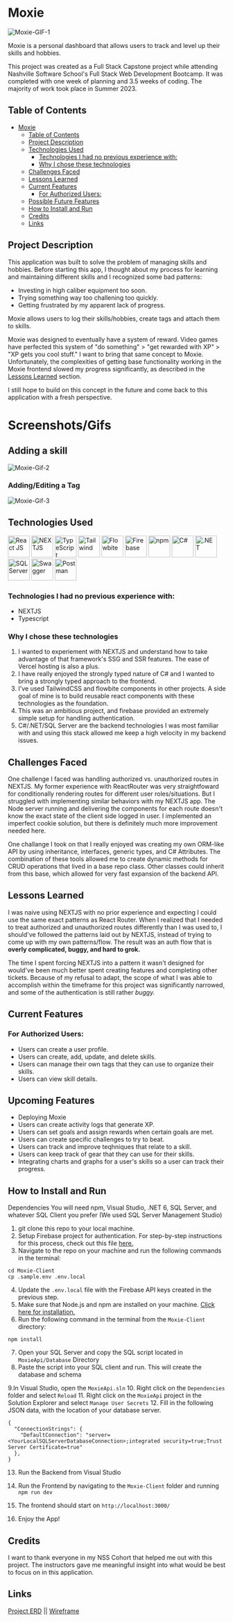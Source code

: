 # Moxie

![Moxie-GIF-1](screenshots/Moxie-gif-1.gif)

Moxie is a personal dashboard that allows users to track and level up their skills and hobbies. 

This project was created as a Full Stack Capstone project while attending Nashville Software School's Full Stack Web Development Bootcamp. It was completed with one week of planning and 3.5 weeks of coding. The majority of work took place in Summer 2023.
## Table of Contents

- [Moxie](#moxie)
  - [Table of Contents](#table-of-contents)
  - [Project Description](#project-description)
  - [Technologies Used](#technologies-used)
    - [Technologies I had no previous experience with:](#technologies-i-had-no-previous-experience-with)
    - [Why I chose these technologies](#why-i-chose-these-technologies)
  - [Challenges Faced](#challenges-faced)
  - [Lessons Learned](#lessons-learned)
  - [Current Features](#current-features)
    - [For Authorized Users:](#for-authorized-users)
  - [Possible Future Features](#upcoming-features)
  - [How to Install and Run](#how-to-install-and-run)
  - [Credits](#credits)
  - [Links](#links)

## Project Description

This application was built to solve the problem of managing skills and hobbies. Before starting this app, I thought about my process for learning and maintaining different skills and I recognized some bad patterns: 

- Investing in high caliber equipment too soon.
- Trying something way too challening too quickly.
- Getting frustrated by my apparent lack of progress.

Moxie allows users to log their skills/hobbies, create tags and attach them to skills.

Moxie was designed to eventually have a system of reward. Video games have perfected this system of "do something" > "get rewarded with XP" > "XP gets you cool stuff." I want to bring that same concept to Moxie. Unfortunately, the complexities of getting base functionality working in the Moxie frontend slowed my progress significantly, as described in the [Lessons Learned](#lessons-learned) section.

I still hope to build on this concept in the future and come back to this application with a fresh perspective.

# Screenshots/Gifs

## Adding a skill
![Moxie-Gif-2](screenshots/Moxie-gif-2.gif)

### Adding/Editing a Tag
![Moxie-Gif-3](screenshots/Moxie-gif-3.gif)

## Technologies Used

<a href="https://reactjs.org/" title="React JS"><img src="https://github.com/get-icon/geticon/raw/master/icons/react.svg" alt="React JS" width="50px" height="50px"></a>
<a href="https://nextjs.org/" title="NEXT JS"><img src="https://github.com/get-icon/geticon/blob/master/icons/nextjs-icon.svg" alt="NEXTJS" width="50px" height="50px"></a>
<a href="https://www.typescriptlang.org/" title="TypeScript"><img src="https://github.com/get-icon/geticon/blob/master/icons/typescript-icon.svg" alt="TypeScript" width="50px" height="50px"></a>
<a href="https://tailwindcss.com/" title="Tailwind"><img src="https://github.com/get-icon/geticon/raw/master/icons/tailwindcss-icon.svg" alt="Tailwind" width="50px" height="50px"></a>
<a href="https://flowbite.com/" title="Flowbite"><img src="https://flowbite.com/images/logo.svg" alt="Flowbite" width="50px" height="50px"></a>
<a href="https://www.firebase.com/" title="Firebase"><img src="https://github.com/get-icon/geticon/raw/master/icons/firebase.svg" alt="Firebase" width="50px" height="50px"></a>
<a href="https://www.npmjs.com/" title="npm"><img src="https://github.com/get-icon/geticon/raw/master/icons/npm.svg" alt="npm" width="50px" height="50px"></a>
<a href="https://learn.microsoft.com/en-us/dotnet/csharp/" title="C#"><img src="https://github.com/get-icon/geticon/blob/master/icons/c-sharp.svg" alt="C#" width="50px" height="50px"></a>
<a href="https://dotnet.microsoft.com/en-us/" title=".NET"><img src="https://github.com/get-icon/geticon/blob/master/icons/dotnet.svg" alt=".NET" width="50px" height="50px"></a>
<a href="https://www.microsoft.com/en-us/sql-server" title="SQL Server"><img src="https://upload.wikimedia.org/wikipedia/de/thumb/8/8c/Microsoft_SQL_Server_Logo.svg/1200px-Microsoft_SQL_Server_Logo.svg.png" alt="SQL Server" width="50px" height="50px"></a>
<a href="https://swagger.io/" title="Swagger"><img src="https://github.com/get-icon/geticon/blob/master/icons/swagger.svg" alt="Swagger" width="50px" height="50px"></a>
<a href="https://www.postman.com/" title="Postman"><img src="https://github.com/get-icon/geticon/blob/master/icons/postman.svg" alt="Postman" width="50px" height="50px"></a>

### Technologies I had no previous experience with:
- NEXTJS
- Typescript

### Why I chose these technologies

1. I wanted to experiement with NEXTJS and understand how to take advantage of that framework's SSG and SSR features. The ease of Vercel hosting is also a plus.
2. I have really enjoyed the strongly typed nature of C# and I wanted to bring a strongly typed approach to the frontend.
3. I've used TailwindCSS and flowbite components in other projects. A side goal of mine is to build reusable react components with these technologies as the foundation.
4. This was an ambitious project, and firebase provided an extremely simple setup for handling authentication.
5. C#/.NET/SQL Server are the backend technologies I was most familiar with and using this stack allowed me keep a high velocity in my backend issues.


## Challenges Faced

One challenge I faced was handling authorized vs. unauthorized routes in NEXTJS. My former experience with ReactRouter was very straightfoward for conditionally rendering routes for different user roles/situations. But I struggled with implementing similar behaviors with my NEXTJS app. The Node server running and delivering the components for each route doesn't know the exact state of the client side logged in user. I implemented an imperfect cookie solution, but there is definitely much more improvement needed here.

One challange I took on that I really enjoyed was creating my own ORM-like API by using inheritance, interfaces, generic types, and C# Attributes. The combination of these tools allowed me to create dynamic methods for CRUD operations that lived in a base repo class. Other classes could inherit from this base, which allowed for very fast expansion of the backend API.

## Lessons Learned

I was naive using NEXTJS with no prior experience and expecting I could use the same exact patterns as React Router. When I realized that I needed to treat authorized and unauthorized routes differently than I was used to, I should've followed the patterns laid out by NEXTJS, instead of trying to come up with my own patterns/flow. The result was an auth flow that is **overly complicated, buggy, and hard to grok.** 

The time I spent forcing NEXTJS into a pattern it wasn't designed for would've been much better spent creating features and completing other tickets. Because of my refusal to adapt, the scope of what I was able to accomplish within the timeframe for this project was significantly narrowed, and some of the authentication is still rather _buggy._

## Current Features

### For Authorized Users:

- Users can create a user profile.
- Users can create, add, update, and delete skills.
- Users can manage their own tags that they can use to organize their skills.
- Users can view skill details.

## Upcoming Features

- Deploying Moxie
- Users can create activity logs that generate XP.
- Users can set goals and assign rewards when certain goals are met.
- Users can create specific challenges to try to beat.
- Users can track and improve teqhniques that relate to a skill.
- Users can keep track of gear that they can use for their skills.
- Integrating charts and graphs for a user's skills so a user can track their progress.

## How to Install and Run

Dependencies
You will need npm, Visual Studio, .NET 6, SQL Server, and whatever SQL Client you prefer (We used SQL Server Management Studio)

1. git clone this repo to your local machine.
2. Setup Firebase project for authentication. For step-by-step instructions for this process, check out this file <a href="/firebaseInstructions.md">here.</a>
3. Navigate to the repo on your machine and run the following commands in the terminal:

```
cd Moxie-Client
cp .sample.env .env.local

```

4. Update the `.env.local` file with the Firebase API keys created in the previous step.
5. Make sure that Node.js and npm are installed on your machine. <a href="https://docs.npmjs.com/downloading-and-installing-node-js-and-npm">Click here for installation.</a>
6. Run the following command in the terminal from the `Moxie-Client` directory:

```
npm install
```

7. Open your SQL Server and copy the SQL script located in `MoxieApi/Database` Directory
8. Paste the script into your SQL client and run. This will create the database and schema

9.In Visual Studio, open the `MoxieApi.sln`
10. Right click on the `Dependencies` folder and select `Reload`
11. Right click on the `MoxieApi` project in the Solution Explorer and select `Manage User Secrets`
12. Fill in the following JSON data, with the location of your database server.

```
{
  "ConnectionStrings": {
    "DefaultConnection": "server=<YourLocalSQLServerDatabaseConnection>;integrated security=true;Trust Server Certificate=true"
  },
}
```
13. Run the Backend from Visual Studio
14. Run the Frontend by navigating to the `Moxie-Client` folder and running `npm run dev`
15. The frontend should start on `http://localhost:3000/`

16. Enjoy the App!

## Credits

I want to thank everyone in my NSS Cohort that helped me out with this project. The instructors gave me meaningful insight into what would be best to focus on in this application.

## Links

<a href="https://dbdiagram.io/d/6466bacfdca9fb07c45bdc8e" target="_blank">Project ERD</a> || <a href="https://excalidraw.com/#json=oGjPAW7fQ59qyYQycoGZ7,L1nBLzmG_FhC5OPVNGY9Dg" target="_blank">Wireframe</a>
